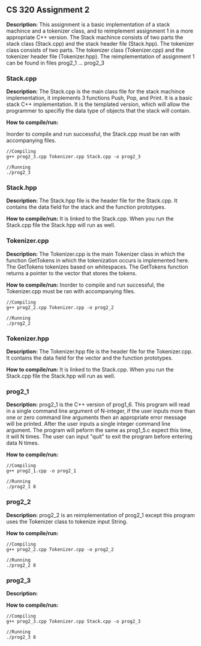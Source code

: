 ## CS 320 Assignment 2 
**Description:** 
This assignment is a basic implementation of a stack machince and a tokenizer class, and to reimplement assignment 1 in a more appropriate C++ version. The Stack machince consists of two parts the stack class (Stack.cpp) and the stack header file (Stack.hpp). The tokenizer class consists of two parts. The tokenizer class (Tokenizer.cpp) and the tokenizer header file (Tokenizer.hpp). The reimplementation of assignment 1 can be found in files prog2\_1 ... prog2\_3

### Stack.cpp
**Description:** 
The Stack.cpp is the main class file for the stack machince implementation, it implements 3 functions Push, Pop, and Print. It is a basic stack C++ implementation. It is the templated version, which will allow the programmer to specifiy the data type of objects that the stack will contain.

**How to compile/run:**

Inorder to compile and run successful, the Stack.cpp must be ran with accompanying files.

```
//Compiling
g++ prog2_3.cpp Tokenizer.cpp Stack.cpp -o prog2_3

//Running
./prog2_3

``` 


### Stack.hpp
**Description:**
The Stack.hpp file is the header file for the Stack.cpp. It contains the data field for the stack and the function prototypes.

**How to compile/run:**
It is linked to the Stack.cpp. When you run the Stack.cpp file the Stack.hpp will run as well.


### Tokenizer.cpp
**Description:**
The Tokenizer.cpp is the main Tokenizer class in which the function GetTokens in which the tokenization occurs is implemented here. The GetTokens tokenizes based on whitespaces. The GetTokens function returns a pointer to the vector that stores the tokens. 
 

**How to compile/run:**
Inorder to compile and run successful, the Tokenizer.cpp must be ran with accompanying files.

```
//Compiling
g++ prog2_2.cpp Tokenizer.cpp -o prog2_2

//Running
./prog2_2

```


### Tokenizer.hpp
**Description:**
The Tokenizer.hpp file is the header file for the Tokenizer.cpp. It contains the data field for the vector and the function prototypes.
 

**How to compile/run:**
It is linked to the Stack.cpp. When you run the Stack.cpp file the Stack.hpp will run as well.

### prog2\_1
**Description:**
prog2\_1 is the C++ version of prog1\_6. This program will read in a single command line argument of N-integer, if the user inputs more than one or zero command line arguments then an appropriate error message will be printed. After the user inputs a single integer command line argument. The program will peform the same as prog1\_5.c expect this time, it will N times. The user can input "quit" to exit the program before entering data N times.


**How to compile/run:**

```
//Compiling
g++ prog2_1.cpp -o prog2_1

//Running
./prog2_1 8

```

### prog2\_2
**Description:**
prog2\_2 is an reimplementation of prog2\_1 except this program uses the Tokenizer class to tokenize input String.
 

**How to compile/run:**

```
//Compiling
g++ prog2_2.cpp Tokenizer.cpp -o prog2_2

//Running
./prog2_2 8

```


### prog2\_3
**Description:**

 



**How to compile/run:**

```
//Compiling
g++ prog2_3.cpp Tokenizer.cpp Stack.cpp -o prog2_3

//Running
./prog2_3 8

```

